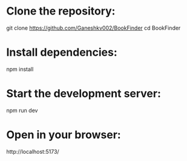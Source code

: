 # Clone the repository:
git clone https://github.com/Ganeshkv002/BookFinder
cd BookFinder

# Install dependencies:
npm install

# Start the development server:
 npm run dev

# Open in your browser: 
http://localhost:5173/




